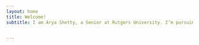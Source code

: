 ```yaml
---
layout: home
title: Welcome!
subtitle: I am Arya Shetty, a Senior at Rutgers University. I’m pursuing a degree in Electrical and Computer Engineering along with a second major in Computer Science, expected to graduate in 2025. Here you will find more about me in my professional and personal life.


---
```


